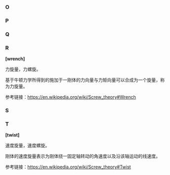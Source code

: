 ### O

### P

### Q

### R

**[wrench]**

力旋量，力螺旋。

基于牛顿力学所得到的施加于一刚体的力向量与力矩向量可以合成为一个旋量，称为力旋量。

参考链接：<https://en.wikipedia.org/wiki/Screw_theory#Wrench>

### S

### T

**[twist]**

速度旋量，速度螺旋。

刚体的速度旋量表示为刚体绕一固定轴转动的角速度以及沿该轴运动的线速度。

参考链接：<https://en.wikipedia.org/wiki/Screw_theory#Twist>

